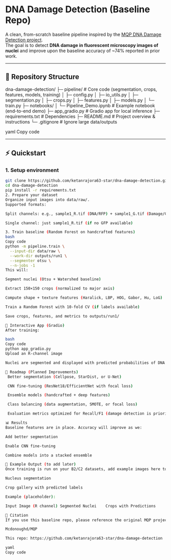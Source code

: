 # DNA Damage Detection (Baseline Repo)

A clean, from-scratch baseline pipeline inspired by the [MQP DNA Damage Detection project](https://github.com/Mcdonoughd/MQP).  
The goal is to detect **DNA damage in fluorescent microscopy images of nuclei** and improve upon the baseline accuracy of ~74% reported in prior work.

---

## 📂 Repository Structure

dna-damage-detection/
├─ pipeline/ # Core code (segmentation, crops, features, models, training)
│ ├─ config.py
│ ├─ io_utils.py
│ ├─ segmentation.py
│ ├─ crops.py
│ ├─ features.py
│ ├─ models.py
│ └─ train.py
├─ notebooks/
│ └─ Pipeline_Demo.ipynb # Example notebook (end-to-end demo)
├─ app_gradio.py # Gradio app for local inference
├─ requirements.txt # Dependencies
├─ README.md # Project overview & instructions
└─ .gitignore # Ignore large data/outputs

yaml
Copy code

---

## ⚡ Quickstart

### 1. Setup environment
```bash
git clone https://github.com/ketanrajora63-star/dna-damage-detection.git
cd dna-damage-detection
pip install -r requirements.txt
2. Prepare your dataset
Organize input images into data/raw/.
Supported formats:

Split channels: e.g., sample1_R.tif (DNA/RFP) + sample1_G.tif (Damage/GFP)

Single channel: just sample1_R.tif (if no GFP available)

3. Train baseline (Random Forest on handcrafted features)
bash
Copy code
python -m pipeline.train \
  --input-dir data/raw \
  --work-dir outputs/run1 \
  --segmenter otsu \
  --n-jobs -1
This will:

Segment nuclei (Otsu + Watershed baseline)

Extract 150×150 crops (normalized to major axis)

Compute shape + texture features (Haralick, LBP, HOG, Gabor, Hu, LoG)

Train a Random Forest with 10-fold CV (if labels available)

Save crops, features, and metrics to outputs/run1/

🎨 Interactive App (Gradio)
After training:

bash
Copy code
python app_gradio.py
Upload an R-channel image

Nuclei are segmented and displayed with predicted probabilities of DNA damage

🔬 Roadmap (Planned Improvements)
 Better segmentation (Cellpose, StarDist, or U-Net)

 CNN fine-tuning (ResNet18/EfficientNet with focal loss)

 Ensemble models (handcrafted + deep features)

 Class balancing (data augmentation, SMOTE, or focal loss)

 Evaluation metrics optimized for Recall/F1 (damage detection is priority)

📊 Results
Baseline features are in place. Accuracy will improve as we:

Add better segmentation

Enable CNN fine-tuning

Combine models into a stacked ensemble

📸 Example Output (to add later)
Once training is run on your B2/C2 datasets, add example images here to show:

Nucleus segmentation

Crop gallery with predicted labels

Example (placeholder):

Input Image (R channel)	Segmented Nuclei	Crops with Predictions

📝 Citation
If you use this baseline repo, please reference the original MQP project and this repo:

Mcdonoughd/MQP

This repo: https://github.com/ketanrajora63-star/dna-damage-detection

yaml
Copy code
